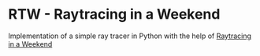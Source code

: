 # RTW - **R**ay**t**racing in a **W**eekend
Implementation of a simple ray tracer in Python with the help of [Raytracing in a Weekend](https://raytracing.github.io/books/RayTracingInOneWeekend.html)